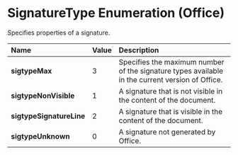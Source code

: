 
# SignatureType Enumeration (Office)

Specifies properties of a signature.



|**Name**|**Value**|**Description**|
|:-----|:-----|:-----|
|**sigtypeMax**|3|Specifies the maximum number of the signature types available in the current version of Office.|
|**sigtypeNonVisible**|1|A signature that is not visible in the content of the document.|
|**sigtypeSignatureLine**|2|A signature that is visible in the content of the document.|
|**sigtypeUnknown**|0|A signature not generated by Office.|
